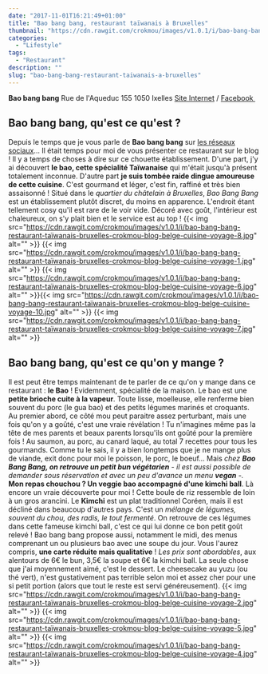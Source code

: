 ```yaml
---
date: "2017-11-01T16:21:49+01:00"
title: "Bao bang bang, restaurant taïwanais à Bruxelles"
thumbnail: "https://cdn.rawgit.com/crokmou/images/v1.0.1/i/bao-bang-bang-restaurant-taïwanais-bruxelles-crokmou-blog-belge-cuisine-voyage-3.jpg"
categories:
  - "Lifestyle"
tags:
  - "Restaurant"
description: ""
slug: "bao-bang-bang-restaurant-taiwanais-a-bruxelles"
---
```


**Bao bang bang** Rue de l'Aqueduc 155 1050 Ixelles [Site Internet](http://baobangbang.be/) / [Facebook ](https://www.facebook.com/baobangbangbruxelles/)

## **Bao bang bang, qu'est ce qu'est ?**

Depuis le temps que je vous parle de **Bao bang bang** sur [les réseaux sociaux](https://www.instagram.com/p/BZqO_f9FVGK/?taken-by=crokmou.blog)... Il était temps pour moi de vous présenter ce restaurant sur le blog ! Il y a temps de choses à dire sur ce chouette établissement. D'une part, j'y ai découvert **le bao, cette spécialité Taïwanaise** qui m'était jusqu'à présent totalement inconnue. D'autre part **je suis tombée raide dingue amoureuse de cette cuisine**. C'est gourmand et léger, c'est fin, raffiné et très bien assaisonné ! Situé dans le _quartier du châtelain à Bruxelles_, _Bao Bang Bang_ est un établissement plutôt discret, du moins en apparence. L'endroit étant tellement cosy qu'il est rare de le voir vide. Décoré avec goût, l'intérieur est chaleureux, on s'y plait bien et le service est au top ! {{< img src="https://cdn.rawgit.com/crokmou/images/v1.0.1/i/bao-bang-bang-restaurant-taïwanais-bruxelles-crokmou-blog-belge-cuisine-voyage-8.jpg" alt="" >}} {{< img src="https://cdn.rawgit.com/crokmou/images/v1.0.1/i/bao-bang-bang-restaurant-taïwanais-bruxelles-crokmou-blog-belge-cuisine-voyage-1.jpg" alt="" >}} {{< img src="https://cdn.rawgit.com/crokmou/images/v1.0.1/i/bao-bang-bang-restaurant-taïwanais-bruxelles-crokmou-blog-belge-cuisine-voyage-6.jpg" alt="" >}}{{< img src="https://cdn.rawgit.com/crokmou/images/v1.0.1/i/bao-bang-bang-restaurant-taïwanais-bruxelles-crokmou-blog-belge-cuisine-voyage-10.jpg" alt="" >}} {{< img src="https://cdn.rawgit.com/crokmou/images/v1.0.1/i/bao-bang-bang-restaurant-taïwanais-bruxelles-crokmou-blog-belge-cuisine-voyage-7.jpg" alt="" >}}

## **Bao bang bang, qu'est ce qu'on y mange ?**

Il est peut être temps maintenant de te parler de ce qu'on y mange dans ce restaurant : **le Bao** ! Evidemment, spécialité de la maison. Le bao est une **petite brioche cuite à la vapeur**. Toute lisse, moelleuse, elle renferme bien souvent du porc (le gua bao) et des petits légumes marinés et croquants. Au premier abord, ce côté mou peut paraitre assez perturbant, mais une fois qu'on y a goûté, c'est une vraie révélation ! Tu n'imagines même pas la tête de mes parents et beaux parents lorsqu'ils ont goûté pour la première fois ! Au saumon, au porc, au canard laqué, au total 7 recettes pour tous les gourmands. Comme tu le sais, il y a bien longtemps que je ne mange plus de viande, exit donc pour moi le poisson, le porc, le boeuf... Mais _chez **Bao Bang Bang, on retrouve un petit bun végétarien** - il est aussi possible de demander sous réservation et avec un peu d'avance un menu **vegan** -._ **Mon repas chouchou ? Un veggie bao accompagné d'une kimchi ball**. Là encore un vraie découverte pour moi ! Cette boule de riz ressemble de loin à un gros arancini. Le **Kimchi** est un plat traditionnel Coréen, mais il est décliné dans beaucoup d'autres pays. C'est un _mélange de légumes, souvent du chou, des radis, le tout fermenté_. On retrouve de ces légumes dans cette fameuse kimchi ball, c'est ce qui lui donne ce bon petit goût relevé ! Bao bang bang propose aussi, notamment le midi, des menus comprenant un ou plusieurs bao avec une soupe du jour. Vous l'aurez compris, **une carte réduite mais qualitative** ! _Les prix sont abordables_, aux alentours de 6€ le bun, 3,5€ la soupe et 6€ la kimchi ball. La seule chose que j'ai moyennement aimé, c'est le dessert. Le cheesecake au yuzu (ou thé vert), n'est gustativement pas terrible selon moi et assez cher pour une si petit portion (alors que tout le reste est servi généreusement). {{< img src="https://cdn.rawgit.com/crokmou/images/v1.0.1/i/bao-bang-bang-restaurant-taïwanais-bruxelles-crokmou-blog-belge-cuisine-voyage-2.jpg" alt="" >}} {{< img src="https://cdn.rawgit.com/crokmou/images/v1.0.1/i/bao-bang-bang-restaurant-taïwanais-bruxelles-crokmou-blog-belge-cuisine-voyage-5.jpg" alt="" >}} {{< img src="https://cdn.rawgit.com/crokmou/images/v1.0.1/i/bao-bang-bang-restaurant-taïwanais-bruxelles-crokmou-blog-belge-cuisine-voyage-4.jpg" alt="" >}}